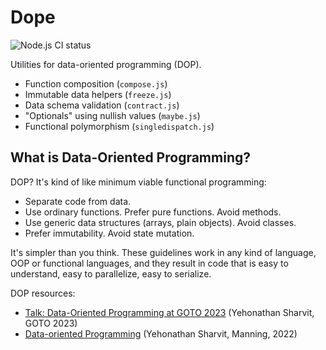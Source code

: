 # Dope

![Node.js CI status](https://github.com/gordonbrander/dope/actions/workflows/node.js.yml/badge.svg?branch=main)

Utilities for data-oriented programming (DOP).

- Function composition (`compose.js`)
- Immutable data helpers (`freeze.js`)
- Data schema validation (`contract.js`)
- "Optionals" using nullish values (`maybe.js`)
- Functional polymorphism (`singledispatch.js`)

## What is Data-Oriented Programming?

DOP? It's kind of like minimum viable functional programming:

- Separate code from data.
- Use ordinary functions. Prefer pure functions. Avoid methods.
- Use generic data structures (arrays, plain objects). Avoid classes.
- Prefer immutability. Avoid state mutation.

It's simpler than you think. These guidelines work in any kind of language, OOP or functional languages, and they result in code that is easy to understand, easy to parallelize, easy to serialize.

DOP resources:

- [Talk: Data-Oriented Programming at GOTO 2023](https://www.youtube.com/watch?v=zSHvEAKLFJw) (Yehonathan Sharvit, GOTO 2023)
- [Data-oriented Programming](https://www.manning.com/books/data-oriented-programming) (Yehonathan Sharvit, Manning, 2022)